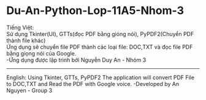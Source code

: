 # Du-An-Python-Lop-11A5-Nhom-3
Tiếng Việt:
<br>
 Sử dụng Tkinter(UI), GTTs(đọc PDF bằng gióng nói), PyPDF2(Chuyển PDF thành file khác)
 <br>
 Ứng dụng sẽ chuyển file PDF thành các loại file: DOC,TXT và đọc file PDF bằng giọng nói của Google.
 <br>
  -Ứng dụng được lập trình bởi Nguyễn Duy An - Nhóm 3
<hr>
English:
 Using Tkinter, GTTs, PyPDF2
 The application will convert PDF File to DOC,TXT and Read the PDF with Google voice. 
    -Developed by An Nguyen - Group 3

